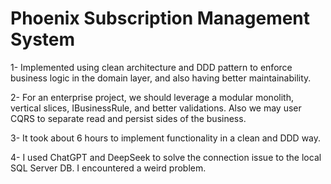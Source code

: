 # Phoenix Subscription Management System

1- Implemented using clean architecture and DDD pattern to enforce business logic in the domain layer, and also having better maintainability.

2- For an enterprise project, we should leverage a modular monolith, vertical slices, IBusinessRule, and better validations. Also we may user CQRS to separate read and persist sides of the business.

3- It took about 6 hours to implement functionality in a clean and DDD way.

4- I used ChatGPT and DeepSeek to solve the connection issue to the local SQL Server DB. I encountered a weird problem.




